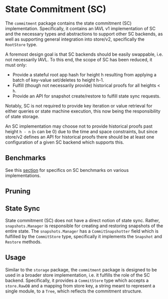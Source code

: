 # State Commitment (SC)

The `commitment` package contains the state commitment (SC) implementation.
Specifically, it contains an IAVL v1 implementation of SC and the necessary types
and abstractions to support other SC backends, as well as supporting general integration
into store/v2, specifically the `RootStore` type.

A foremost design goal is that SC backends should be easily swappable, i.e. not
necessarily IAVL. To this end, the scope of SC has been reduced, it must only:

* Provide a stateful root app hash for height h resulting from applying a batch
  of key-value set/deletes to height h-1.
* Fulfill (though not necessarily provide) historical proofs for all heights < `h`.
* Provide an API for snapshot create/restore to fulfill state sync requests.

Notably, SC is not required to provide key iteration or value retrieval for either
queries or state machine execution, this now being the responsibility of state
storage.

An SC implementation may choose not to provide historical proofs past height `h - n`
(`n` can be 0) due to the time and space constraints, but since store/v2 defines
an API for historical proofs there should be at least one configuration of a
given SC backend which supports this.

## Benchmarks

See this [section](https://docs.google.com/document/d/1l6uXIjTPHOOWM5N4sUUmUfCZvePoa5SNfIEtmgvgQSU/edit#heading=h.7l0i621y5vgm) for specifics on SC benchmarks on various implementations.

## Pruning

<!-- TODO -->

## State Sync

State commitment (SC) does not have a direct notion of state sync. Rather,
`snapshots.Manager` is responsible for creating and restoring snapshots of the
entire state. The `snapshots.Manager` has a `CommitSnapshotter` field which is
fulfilled by the `CommitStore` type, specifically it implements the `Snapshot`
and `Restore` methods.

## Usage

Similar to the `storage` package, the `commitment` package is designed to be used
in a broader store implementation, i.e. it fulfills the role of the SC backend.
Specifically, it provides a `CommitStore` type which accepts a `store.RawDB` and
a mapping from store key, a string meant to represent a single module, to a `Tree`,
which reflects the commitment structure.
